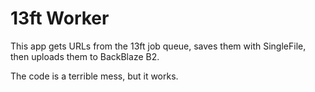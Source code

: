 # 13ft Worker
This app gets URLs from the 13ft job queue, saves them with SingleFile, then uploads them to BackBlaze B2.

The code is a terrible mess, but it works.
